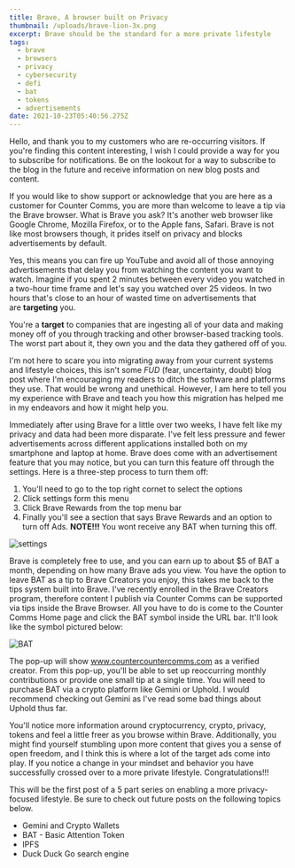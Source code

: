 ```yaml
---
title: Brave, A browser built on Privacy
thumbnail: /uploads/brave-lion-3x.png
excerpt: Brave should be the standard for a more private lifestyle
tags:
  - brave
  - browsers
  - privacy
  - cybersecurity
  - defi
  - bat
  - tokens
  - advertisements
date: 2021-10-23T05:40:56.275Z
---
```

Hello, and thank you to my customers who are re-occurring visitors. If you're finding this content interesting, I wish I could provide a way for you to subscribe for notifications. Be on the lookout for a way to subscribe to the blog in the future and receive information on new blog posts and content.

If you would like to show support or acknowledge that you are here as a customer for Counter Comms, you are more than welcome to leave a tip via the Brave browser. What is Brave you ask? It's another web browser like Google Chrome, Mozilla Firefox, or to the Apple fans, Safari. Brave is not like most browsers though, it prides itself on privacy and blocks advertisements by default.

Yes, this means you can fire up YouTube and avoid all of those annoying advertisements that delay you from watching the content you want to watch. Imagine if you spent 2 minutes between every video you watched in a two-hour time frame and let's say you watched over 25 videos. In two hours that's close to an hour of wasted time on advertisements that are **targeting** you.

You're a **target** to companies that are ingesting all of your data and making money off of you through tracking and other browser-based tracking tools. The worst part about it, they own you and the data they gathered off of you.

I'm not here to scare you into migrating away from your current systems and lifestyle choices, this isn't some *FUD* (fear, uncertainty, doubt) blog post where I'm encouraging my readers to ditch the software and platforms they use. That would be wrong and unethical. However, I am here to tell you my experience with Brave and teach you how this migration has helped me in my endeavors and how it might help you.

Immediately after using Brave for a little over two weeks, I have felt like my privacy and data had been more disparate. I've felt less pressure and fewer advertisements across different applications installed both on my smartphone and laptop at home. Brave does come with an advertisement feature that you may notice, but you can turn this feature off through the settings. Here is a three-step process to turn them off:

1. You'll need to go to the top right cornet to select the options
2. Click settings form this menu
3. Click Brave Rewards from the top menu bar
4. Finally you'll see a section that says Brave Rewards and an option to turn off Ads. **NOTE!!!** You wont receive any BAT when turning this off. 

![settings](/uploads/brave_rewards.png "Brave Rewards")

Brave is completely free to use, and you can earn up to about $5 of BAT a month, depending on how many Brave ads you view. You have the option to leave BAT as a tip to Brave Creators you enjoy, this takes me back to the tips system built into Brave. I've recently enrolled in the Brave Creators program, therefore content I publish via Counter Comms can be supported via tips inside the Brave Browser. All you have to do is come to the Counter Comms Home page and click the BAT symbol inside the URL bar. It'll look like the symbol pictured below:

![BAT](/uploads/logo-full-color.png "Basic Attention Token Symbol")

The pop-up will show www.countercountercomms.com as a verified creator. From this pop-up, you'll be able to set up reoccurring monthly contributions or provide one small tip at a single time. You will need to purchase BAT via a crypto platform like Gemini or Uphold. I would recommend checking out Gemini as I've read some bad things about Uphold thus far.


You'll notice more information around cryptocurrency, crypto, privacy, tokens and feel a little freer as you browse within Brave. Additionally, you might find yourself stumbling upon more content that gives you a sense of open freedom, and I think this is where a lot of the target ads come into play. If you notice a change in your mindset and behavior you have successfully crossed over to a more private lifestyle. Congratulations!!!


This will be the first post of a 5 part series on enabling a more privacy-focused lifestyle. Be sure to check out future posts on the following topics below. 

* Gemini  and Crypto Wallets
* BAT - Basic Attention Token
* IPFS 
* Duck Duck Go search engine
